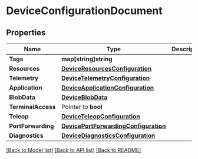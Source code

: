 # DeviceConfigurationDocument

## Properties

Name | Type | Description | Notes
------------ | ------------- | ------------- | -------------
**Tags** | **map[string]string** |  | [optional] 
**Resources** | [**DeviceResourcesConfiguration**](DeviceResourcesConfiguration.md) |  | [optional] 
**Telemetry** | [**DeviceTelemetryConfiguration**](DeviceTelemetryConfiguration.md) |  | [optional] 
**Application** | [**DeviceApplicationConfiguration**](DeviceApplicationConfiguration.md) |  | [optional] 
**BlobData** | [**DeviceBlobData**](DeviceBlobData.md) |  | [optional] 
**TerminalAccess** | Pointer to **bool** |  | [optional] 
**Teleop** | [**DeviceTeleopConfiguration**](DeviceTeleopConfiguration.md) |  | [optional] 
**PortForwarding** | [**DevicePortForwardingConfiguration**](DevicePortForwardingConfiguration.md) |  | [optional] 
**Diagnostics** | [**DeviceDiagnosticsConfiguration**](DeviceDiagnosticsConfiguration.md) |  | [optional] 

[[Back to Model list]](../README.md#documentation-for-models) [[Back to API list]](../README.md#documentation-for-api-endpoints) [[Back to README]](../README.md)


